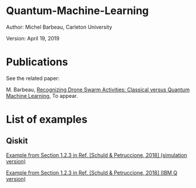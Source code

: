 # Quantum-Machine-Learning

Author: Michel Barbeau, Carleton University

Version: April 19, 2019

# Publications

See the related paper:

M. Barbeau, [Recognizing Drone Swarm Activities: Classical versus Quantum Machine Learning](), To appear.

# List of examples

## Qiskit

[Example from Section 1.2.3 in Ref. [Schuld & Petruccione, 2018] (simulation version)](https://github.com/michelbarbeau/Quantum-Machine-Learning/blob/master/Schuld_Petruccion_2018_sim.py)

[Example from Section 1.2.3 in Ref. [Schuld & Petruccione, 2018] (IBM Q version)](https://github.com/michelbarbeau/Quantum-Machine-Learning/blob/master/Schuld_Petruccion_2018_dev.py)

